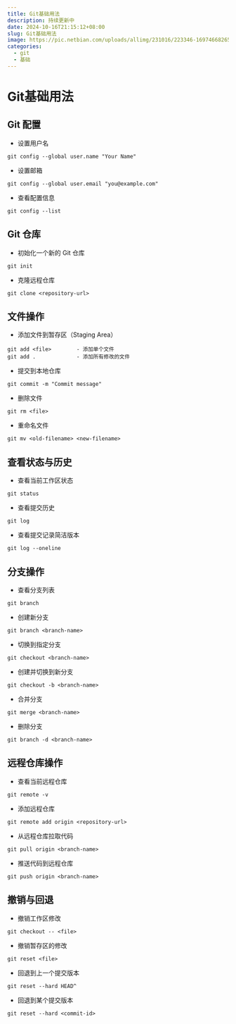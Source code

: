 ```yaml
---
title: Git基础用法
description: 持续更新中
date: 2024-10-16T21:15:12+08:00
slug: Git基础用法
image: https://pic.netbian.com/uploads/allimg/231016/223346-16974668265cf4.jpg
categories:
  - git
  - 基础
---
```

# Git基础用法
## Git 配置

- 设置用户名
```
git config --global user.name "Your Name"
```

- 设置邮箱
```
git config --global user.email "you@example.com"
```
-  查看配置信息
```
git config --list
```
## Git 仓库

- 初始化一个新的 Git 仓库
```
git init
```
- 克隆远程仓库
```
git clone <repository-url>
```
## 文件操作
   

- 添加文件到暂存区（Staging Area）
```
git add <file>        - 添加单个文件
git add .             - 添加所有修改的文件
```
- 提交到本地仓库
```
git commit -m "Commit message"
```
- 删除文件
```
git rm <file>
```
- 重命名文件
```
git mv <old-filename> <new-filename>
```
## 查看状态与历史
- 查看当前工作区状态
```
git status
```
- 查看提交历史
```
git log
```
- 查看提交记录简洁版本
```
git log --oneline
```
## 分支操作


- 查看分支列表
```
git branch
```
- 创建新分支
```
git branch <branch-name>
```
- 切换到指定分支
```
git checkout <branch-name>
```
- 创建并切换到新分支
```
git checkout -b <branch-name>
```
- 合并分支
```
git merge <branch-name>
```
- 删除分支
```
git branch -d <branch-name>
```
## 远程仓库操作


- 查看当前远程仓库
```
git remote -v
```
- 添加远程仓库
```
git remote add origin <repository-url>
```
- 从远程仓库拉取代码
```
git pull origin <branch-name>
```
- 推送代码到远程仓库
```
git push origin <branch-name>
```
## 撤销与回退


- 撤销工作区修改
```
git checkout -- <file>
```
- 撤销暂存区的修改
```
git reset <file>
```
- 回退到上一个提交版本
```
git reset --hard HEAD^
```
- 回退到某个提交版本
```
git reset --hard <commit-id>
```
